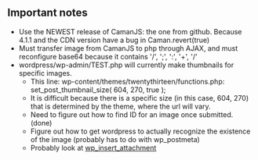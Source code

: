 ## Important notes
+ Use the NEWEST release of CamanJS: the one from github.  Because 4.1.1 and the CDN version have a bug in Caman.revert(true)
+ Must transfer image from CamanJS to php through AJAX, and must reconfigure base64 because it contains '/', ';', ':', '+', '/'
+ wordpress/wp-admin/TEST.php will currently make thumbnails for specific images.
  - This line: wp-content/themes/twentythirteen/functions.php: set\_post\_thumbnail\_size( 604, 270, true );
  - It is difficult because there is a specific size (in this case, 604, 270) that is determined by the theme, where the url will vary.
  - Need to figure out how to find ID for an image once submitted. (done)
  - Figure out how to get wordpress to actually recognize the existence of the image (probably has to do with wp\_postmeta)
  - Probably look at [wp\_insert\_attachment](https://codex.wordpress.org/Function_Reference/wp_insert_attachment)
